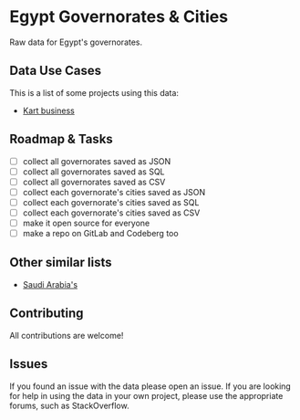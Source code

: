 # Egypt Governorates & Cities

Raw data for Egypt's governorates.

## Data Use Cases

This is a list of some projects using this data:

- [Kart business](https://kartbusiness.com)

## Roadmap & Tasks

- [ ] collect all governorates saved as JSON
- [ ] collect all governorates saved as SQL
- [ ] collect all governorates saved as CSV
- [ ] collect each governorate's cities saved as JSON
- [ ] collect each governorate's cities saved as SQL
- [ ] collect each governorate's cities saved as CSV
- [ ] make it open source for everyone
- [ ] make a repo on GitLab and Codeberg too

## Other similar lists

- [Saudi Arabia's]()

## Contributing

All contributions are welcome!

## Issues

If you found an issue with the data please open an issue. If you are looking for help in using the data in your own project, please use the appropriate forums, such as StackOverflow.

